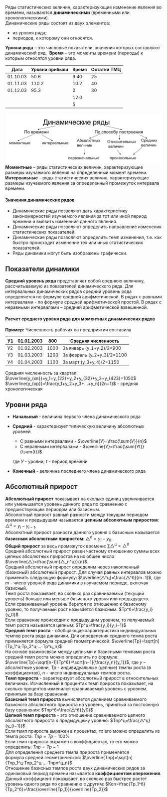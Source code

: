 Ряды статистических величин, характеризующие изменение явления во времени, называются **динамическими** (временными или хронологическими).  
Динамические ряды состоят из двух элементов:
- из уровня ряда;
- периодов, к которому они относятся.
  
**Уровни ряда** – это числовые показатели, значения которых составляют динамический ряд.  
**Время** – это моменты времени (периоды) к которым относятся уровни ряда.  

|Дата|Уровни прибыли|Время|Остатки ТМЦ|
|---|---|---|---|
|01.10.03|50.6|9.40|25|
|01.11.03|110.2|10.2|40|
|01.12.03|95.3|0|30|
|||12.0||
|||5||
  
![Динамические ряды](../Pictures/09_01.%20Динамические%20ряды.png)  
**Моментные** – ряды статистических величин, характеризующие размеры изучаемого явления на определенный момент времени.  
**Интервальные** – ряды статистических величин, характеризующие размеры изучаемого явления за определенный промежуток интервала времени.
#### Значения динамических рядов
- Динамические ряды позволяют дать характеристику закономерностей изучаемого явления за тот или иной период времени и выявить изменения данного явления.
- Динамические ряды позволяют определить направление изменения статистических показателей.
- Динамические ряды позволяют определить темп изменения, т.е. как быстро происходит изменение тех или иных статистических показателей. 
- Ряды динамики могут быть изображены графически.
## Показатели динамики
**Средний уровень ряда** представляет собой среднюю величину, рассчитываемую из показателей динамического ряда. Для интервальных динамических рядов средний уровень ряда определяется по формуле средней арифметической. В рядах с равными интервалами - по формуле средней арифметической простой. В рядах с неравными интервалами – средней арифметической взвешенной.
#### Расчет среднего уровня ряда для моментных динамических рядов
**Пример:** Численность рабочих на предприятии составила

| У1  | 01.01.2003 | 800  | Средняя численность         |
| --- | ---------- | ---- | --------------------------- |
| У2  | 01.02.2003 | 1000 | За январь (y_1+y_2)/2=900   |
| У3  | 01.03.2003 | 1200 | За февраль (y_2+y_3)/2=1100 |
| У4  | 01.04.2003 | 1100 | За март (y_3+y_4)/2=1150    |
  
Средняя численность за квартал:  
$\overline{y_{кв}}=y_1+y_{22}+y_2+y_{32}+y_3+y_{423}=1050$  
$\overline{y_{хр}}=\frac{y_1+y_2+y_3+...+y_n}{2n−1}$ - средняя хронологическая
## Уровни ряда
- **Начальный** - величина первого члена динамического ряда
- **Средний** - характеризует типическую величину абсолютных уровней 
	- С равными интервалами - $\overline{У}=\frac{\sum{У}}{n}$ 
	- С неравными интервалами - $\overline{У}=\frac{\sum{Уt}}{\sum{t}}$  
	  
	где $У$ - уровни; $t$ - период времени
- **Конечный** - величина последнего члена динамического ряда
## Абсолютный прирост
**Абсолютный прирост** показывает на сколько единиц увеличивается или уменьшается уровень данного ряда по сравнению с предшествующим периодом или базисным.  
Абсолютный прирост равный разности между текущим периодом времени и предыдущим называется **цепным абсолютным приростом**: $△^ц=y_i−y_{i−1}$.  
Абсолютный прирост разности данного уровня с базисным называется **базисным абсолютным приростом**: $△^б=y_i−y_0$.  
**Общий прирост** за весь промежуток времени: $\sum{△^ц}=△^б$  
Средний абсолютный прирост равен частному отношению суммы всех цепных абсолютных приростов на их общее число: $\overline{△}=\frac{\sum{△_n^ц}}{n}$.  
Средний абсолютный прирост определим через накопленный (базисный) абсолютный прирост. Для случая равных интервалов можно применить следующую формулу: $\overline{△^ц}=\frac{△^б}{m−1}$, где $m$ - число уровней ряда динамики в изучаемом периоде, включая базисный.  
Темп роста показывает, во сколько раз сравниваемый (текущий уровень) больше или меньше базисного уровня или предыдущего.  
Если сравниваемый уровень берется по отношению к базисному уровню, то получаемый рост называется базисным: $Tp^б=\frac{y_i}{y_0}$.  
Если сравнение происходит с предыдущим уровнем, то получаемый темп роста называется цепным: $Tp^ц=\frac{y_i}{y_i−1}$  
**Средний темп роста** - обобщающая характеристика индивидуальных темпов роста ряда динамики. Для определения среднего темпа роста применяется формула средней геометрической: $\overline{Tp}=\sqrt[n]{Tp_1^ц⋅Tp_2^ц⋅...⋅Tp^ц_n}$  
На основе взаимосвязи между цепными и базисными темпами роста средний темп роста можно определить по формуле: $\overline{Tp}=\sqrt[n-1]{Tp^6}=\sqrt[n−1]{\frac{y_n}{y_1}}$, где $у$ – абсолютные уровни, $Tp$ - индивидуальные (цепные) темпы роста (в коэффициентах), $n$ - число индивидуальных темпов роста.  
**Темп прироста** - характеризует абсолютный прирост в относительных величинах. Исчисленный в процентах темп прироста показывает, на сколько процентов изменился сравниваемый уровень с уровнем, принятым за базу сравнения.  
**Базисный темп прироста** вычисляется делением сравниваемого базисного абсолютного прироста на уровень, принятый за постоянную базу сравнения: $Tnp^б=\frac{△^б}{y0}$  
**Цепной темп прироста** - это отношение сравниваемого цепного абсолютного прироста к предыдущему уровню: $Tnp^ц=\frac{△^ц}{y_{i−1}}$  
Если темп прироста выражен в процентах, то его можно определить из темпа роста: $Tnp=Tp−100\%$  
Если темп прироста выражен в коэффициентах, то его можно определить: $Tnp=Tp−1$  
Для определения среднего темпа прироста применяется формула средней геометрической: $\overline{Tnp}=\sqrt[n]{Tnp_1^ц⋅Tnp_2^ц⋅...⋅Tnpn^ц_n}$  
Отношение базисных темпов роста двух динамических рядов за одинаковый период времени называется **коэффициентом опережения**. Данный коэффициент показывает, во сколько раз быстрее растет уровень одного ряда по сравнению с другим: $Kon=\frac{Tp_1^б}{Tp_2^б}=\frac{\overline{Tp_1}}{\overline{Tp_2}}$
